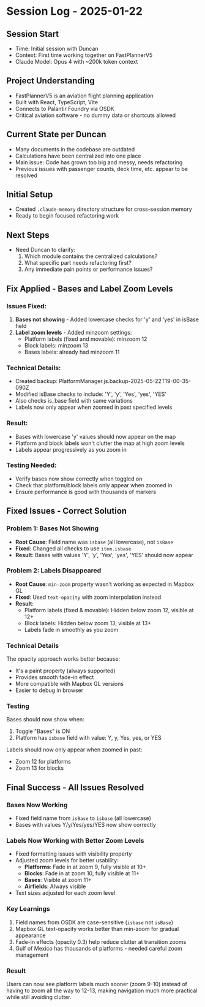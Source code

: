 # Session Log - 2025-01-22

## Session Start
- Time: Initial session with Duncan
- Context: First time working together on FastPlannerV5
- Claude Model: Opus 4 with ~200k token context

## Project Understanding
- FastPlannerV5 is an aviation flight planning application
- Built with React, TypeScript, Vite
- Connects to Palantir Foundry via OSDK
- Critical aviation software - no dummy data or shortcuts allowed

## Current State per Duncan
- Many documents in the codebase are outdated
- Calculations have been centralized into one place
- Main issue: Code has grown too big and messy, needs refactoring
- Previous issues with passenger counts, deck time, etc. appear to be resolved

## Initial Setup
- Created `.claude-memory` directory structure for cross-session memory
- Ready to begin focused refactoring work

## Next Steps
- Need Duncan to clarify:
  1. Which module contains the centralized calculations?
  2. What specific part needs refactoring first?
  3. Any immediate pain points or performance issues?


## Fix Applied - Bases and Label Zoom Levels

### Issues Fixed:
1. **Bases not showing** - Added lowercase checks for 'y' and 'yes' in isBase field
2. **Label zoom levels** - Added minzoom settings:
   - Platform labels (fixed and movable): minzoom 12
   - Block labels: minzoom 13
   - Bases labels: already had minzoom 11

### Technical Details:
- Created backup: PlatformManager.js.backup-2025-05-22T19-00-35-090Z
- Modified isBase checks to include: 'Y', 'y', 'Yes', 'yes', 'YES'
- Also checks is_base field with same variations
- Labels now only appear when zoomed in past specified levels

### Result:
- Bases with lowercase 'y' values should now appear on the map
- Platform and block labels won't clutter the map at high zoom levels
- Labels appear progressively as you zoom in

### Testing Needed:
- Verify bases now show correctly when toggled on
- Check that platform/block labels only appear when zoomed in
- Ensure performance is good with thousands of markers


## Fixed Issues - Correct Solution

### Problem 1: Bases Not Showing
- **Root Cause**: Field name was `isbase` (all lowercase), not `isBase`
- **Fixed**: Changed all checks to use `item.isbase`
- **Result**: Bases with values 'Y', 'y', 'Yes', 'yes', 'YES' should now appear

### Problem 2: Labels Disappeared  
- **Root Cause**: `min-zoom` property wasn't working as expected in Mapbox GL
- **Fixed**: Used `text-opacity` with zoom interpolation instead
- **Result**: 
  - Platform labels (fixed & movable): Hidden below zoom 12, visible at 12+
  - Block labels: Hidden below zoom 13, visible at 13+
  - Labels fade in smoothly as you zoom

### Technical Details
The opacity approach works better because:
- It's a paint property (always supported)
- Provides smooth fade-in effect
- More compatible with Mapbox GL versions
- Easier to debug in browser

### Testing
Bases should now show when:
1. Toggle "Bases" is ON
2. Platform has `isbase` field with value: Y, y, Yes, yes, or YES

Labels should now only appear when zoomed in past:
- Zoom 12 for platforms
- Zoom 13 for blocks


## Final Success - All Issues Resolved

### Bases Now Working
- Fixed field name from `isBase` to `isbase` (all lowercase)
- Bases with values Y/y/Yes/yes/YES now show correctly

### Labels Now Working with Better Zoom Levels
- Fixed formatting issues with visibility property
- Adjusted zoom levels for better usability:
  - **Platforms**: Fade in at zoom 9, fully visible at 10+
  - **Blocks**: Fade in at zoom 10, fully visible at 11+
  - **Bases**: Visible at zoom 11+
  - **Airfields**: Always visible
- Text sizes adjusted for each zoom level

### Key Learnings
1. Field names from OSDK are case-sensitive (`isbase` not `isBase`)
2. Mapbox GL text-opacity works better than min-zoom for gradual appearance
3. Fade-in effects (opacity 0.3) help reduce clutter at transition zooms
4. Gulf of Mexico has thousands of platforms - needed careful zoom management

### Result
Users can now see platform labels much sooner (zoom 9-10) instead of having to zoom all the way to 12-13, making navigation much more practical while still avoiding clutter.
